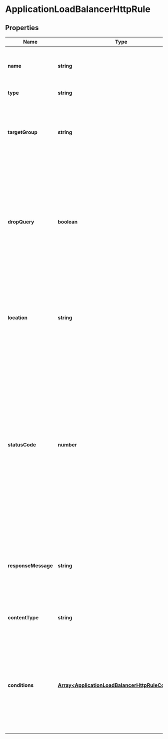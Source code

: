 # ApplicationLoadBalancerHttpRule

## Properties
| Name | Type | Description | Notes |
| ------------ | ------------- | ------------- | ------------- |
| **name** | **string** | The unique name of the Application Load Balancer HTTP rule. | [default to undefined] |
| **type** | **string** | The HTTP rule type. | [default to undefined] |
| **targetGroup** | **string** | The ID of the target group; this parameter is mandatory and is valid only for \'FORWARD\' actions. | [optional] [default to undefined] |
| **dropQuery** | **boolean** | Indicates whether the query part of the URI should be dropped and is valid only for \'REDIRECT\' actions. Default value is \'FALSE\', the redirect URI does not contain any query parameters. | [optional] [default to undefined] |
| **location** | **string** | The location for the redirection; this parameter is mandatory and valid only for \'REDIRECT\' actions. | [optional] [default to undefined] |
| **statusCode** | **number** | The status code is for \'REDIRECT\' and \'STATIC\' actions only.   If the HTTP rule is \'REDIRECT\' the valid values are: 301, 302, 303, 307, 308; default value is \'301\'.  If the HTTP rule is \'STATIC\' the valid values are from the range 200-599; default value is \'503\'. | [optional] [default to undefined] |
| **responseMessage** | **string** | The response message of the request; this parameter is mandatory for \'STATIC\' actions. | [optional] [default to undefined] |
| **contentType** | **string** | Specifies the content type and is valid only for \'STATIC\' actions. | [optional] [default to undefined] |
| **conditions** | [**Array&lt;ApplicationLoadBalancerHttpRuleCondition&gt;**](ApplicationLoadBalancerHttpRuleCondition.md) | An array of items in the collection. The action will be executed only if each condition is met; the rule will always be applied if no conditions are set. | [optional] [default to undefined] |


